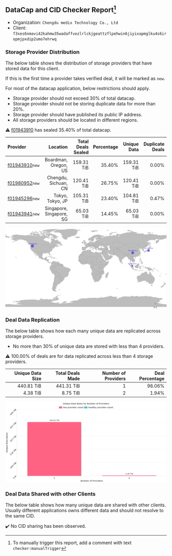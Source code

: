 ## DataCap and CID Checker Report[^1]
 - Organization: `Chengdu medix Technology Co., Ltd`
 - Client: `f3xes6nmavi42kahmw35wadaffvozlrlckjgeattzflpehwin6jiyixapmglku4s6iropmjpxdip2umo7ehrwq`
### Storage Provider Distribution
The below table shows the distribution of storage providers that have stored data for this client.

If this is the first time a provider takes verified deal, it will be marked as `new`.

For most of the datacap application, below restrictions should apply.
 - Storage provider should not exceed 30% of total datacap.
 - Storage provider should not be storing duplicate data for more than 20%.
 - Storage provider should have published its public IP address.
 - All storage providers should be located in different regions.

⚠️ [f01943910](https://filfox.info/en/address/f01943910) has sealed 35.40% of total datacap.

| Provider                                                    |                 Location | Total Deals Sealed | Percentage | Unique Data | Duplicate Deals |
| :---------------------------------------------------------- | -----------------------: | -----------------: | ---------: | ----------: | --------------: |
| [f01943910](https://filfox.info/en/address/f01943910)`new`  |     Boardman, Oregon, US |         159.31 TiB |     35.40% |  159.31 TiB |           0.00% |
| [f01980952](https://filfox.info/en/address/f01980952)`new`  |     Chengdu, Sichuan, CN |         120.41 TiB |     26.75% |  120.41 TiB |           0.00% |
| [f01945296](https://filfox.info/en/address/f01945296)`new`  |         Tokyo, Tokyo, JP |         105.31 TiB |     23.40% |  104.81 TiB |           0.47% |
| [f01943941](https://filfox.info/en/address/f01943941)`new`  | Singapore, Singapore, SG |          65.03 TiB |     14.45% |   65.03 TiB |           0.00% |

![Provider Distribution](https://raw.githubusercontent.com/data-preservation-programs/filplus-checker-assets/main/filecoin-project/filecoin-plus-large-datasets/issues/881/1671509146422.png)
### Deal Data Replication
The below table shows how each many unique data are replicated across storage providers.
- No more than 30% of unique data are stored with less than 4 providers.

⚠️ 100.00% of deals are for data replicated across less than 4 storage providers.

| Unique Data Size | Total Deals Made | Number of Providers | Deal Percentage |
| ---------------: | ---------------: | ------------------: | --------------: |
|       440.81 TiB |       441.31 TiB |                   1 |          98.06% |
|         4.38 TiB |         8.75 TiB |                   2 |           1.94% |

![Replication Distribution](https://raw.githubusercontent.com/data-preservation-programs/filplus-checker-assets/main/filecoin-project/filecoin-plus-large-datasets/issues/881/1671509147116.png)
### Deal Data Shared with other Clients
The below table shows how many unique data are shared with other clients.
Usually different applications owns different data and should not resolve to the same CID.

✔️ No CID sharing has been observed.

[^1]: To manually trigger this report, add a comment with text `checker:manualTrigger`
